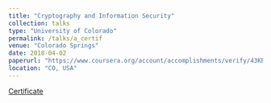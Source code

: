 ```yaml
---
title: "Cryptography and Information Security"
collection: talks
type: "University of Colorado"
permalink: /talks/a_certif
venue: "Colorado Springs"
date: 2018-04-02
paperurl: "https://www.coursera.org/account/accomplishments/verify/43KBT22WGFSG"
location: "CO, USA"
---
```


[Certificate](https://www.coursera.org/account/accomplishments/verify/43KBT22WGFSG)
